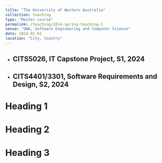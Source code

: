 ```yaml
---
title: "The University of Western Australia"
collection: teaching
type: "Master course"
permalink: /teaching/2014-spring-teaching-1
venue: "UWA, Software Engineering and Computer Science"
date: 2014-01-01
location: "City, Country"
---
```


- ## CITS5026, IT Capstone Project, S1, 2024
- ## CITS4401/3301, Software Requirements and Design, S2, 2024

Heading 1
======

Heading 2
======

Heading 3
======

